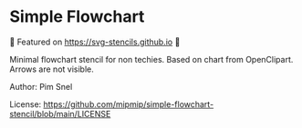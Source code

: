 
# Simple Flowchart

🌻 Featured on https://svg-stencils.github.io 🌻

Minimal flowchart stencil for non techies. Based on chart from OpenClipart. Arrows are not visible.

Author: Pim Snel

License: https://github.com/mipmip/simple-flowchart-stencil/blob/main/LICENSE
